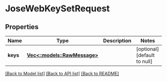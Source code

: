 # JoseWebKeySetRequest

## Properties
Name | Type | Description | Notes
------------ | ------------- | ------------- | -------------
**keys** | [**Vec<::models::RawMessage>**](RawMessage.md) |  | [optional] [default to null]

[[Back to Model list]](../README.md#documentation-for-models) [[Back to API list]](../README.md#documentation-for-api-endpoints) [[Back to README]](../README.md)


